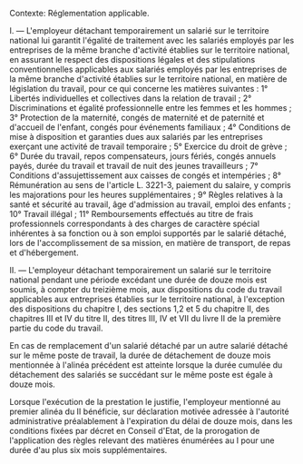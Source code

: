 Contexte: Réglementation applicable.

I. — L'employeur détachant temporairement un salarié sur le territoire national lui garantit l'égalité de traitement avec les salariés employés par les entreprises de la même branche d'activité établies sur le territoire national, en assurant le respect des dispositions légales et des stipulations conventionnelles applicables aux salariés employés par les entreprises de la même branche d'activité établies sur le territoire national, en matière de législation du travail, pour ce qui concerne les matières suivantes : 1° Libertés individuelles et collectives dans la relation de travail ; 2° Discriminations et égalité professionnelle entre les femmes et les hommes ; 3° Protection de la maternité, congés de maternité et de paternité et d'accueil de l'enfant, congés pour événements familiaux ; 4° Conditions de mise à disposition et garanties dues aux salariés par les entreprises exerçant une activité de travail temporaire ; 5° Exercice du droit de grève ; 6° Durée du travail, repos compensateurs, jours fériés, congés annuels payés, durée du travail et travail de nuit des jeunes travailleurs ; 7° Conditions d'assujettissement aux caisses de congés et intempéries ; 8° Rémunération au sens de l'article L. 3221-3, paiement du salaire, y compris les majorations pour les heures supplémentaires ; 9° Règles relatives à la santé et sécurité au travail, âge d'admission au travail, emploi des enfants ; 10° Travail illégal ; 11° Remboursements effectués au titre de frais professionnels correspondants à des charges de caractère spécial inhérentes à sa fonction ou à son emploi supportés par le salarié détaché, lors de l'accomplissement de sa mission, en matière de transport, de repas et d'hébergement.

II. — L'employeur détachant temporairement un salarié sur le territoire national pendant une période excédant une durée de douze mois est soumis, à compter du treizième mois, aux dispositions du code du travail applicables aux entreprises établies sur le territoire national, à l'exception des dispositions du chapitre I, des sections 1,2 et 5 du chapitre II, des chapitres III et IV du titre II, des titres III, IV et VII du livre II de la première partie du code du travail.

En cas de remplacement d'un salarié détaché par un autre salarié détaché sur le même poste de travail, la durée de détachement de douze mois mentionnée à l'alinéa précédent est atteinte lorsque la durée cumulée du détachement des salariés se succédant sur le même poste est égale à douze mois.

Lorsque l'exécution de la prestation le justifie, l'employeur mentionné au premier alinéa du II bénéficie, sur déclaration motivée adressée à l'autorité administrative préalablement à l'expiration du délai de douze mois, dans les conditions fixées par décret en Conseil d'Etat, de la prorogation de l'application des règles relevant des matières énumérées au I pour une durée d'au plus six mois supplémentaires.